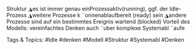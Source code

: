 Struktur
◮es ist immer genau einProzessaktiv(running), ggf. der Idle-Prozess
◮weitere Prozesse k ¨onnenablaufbereit (ready) sein
◮andere Prozesse sind auf ein bestimmtes Ereignis wartend (blocked)
Vorteil des Modells: vereinfachtes Denken auch ¨uber komplexe Systemabl ¨aufe

   Tags & Topics:
   #Idle
   #denken
   #Modell
   #Struktur
   #Systemabl
   #Denken